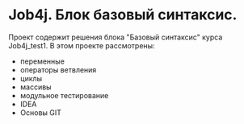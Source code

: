 # Job4j. Блок базовый синтаксис.
Проект содержит решения блока "Базовый синтаксис" курса Job4j_test1.
В этом проекте рассмотрены:
- переменные
- операторы ветвления
- циклы
- массивы
- модульное тестирование
- IDEA
- Основы GIT